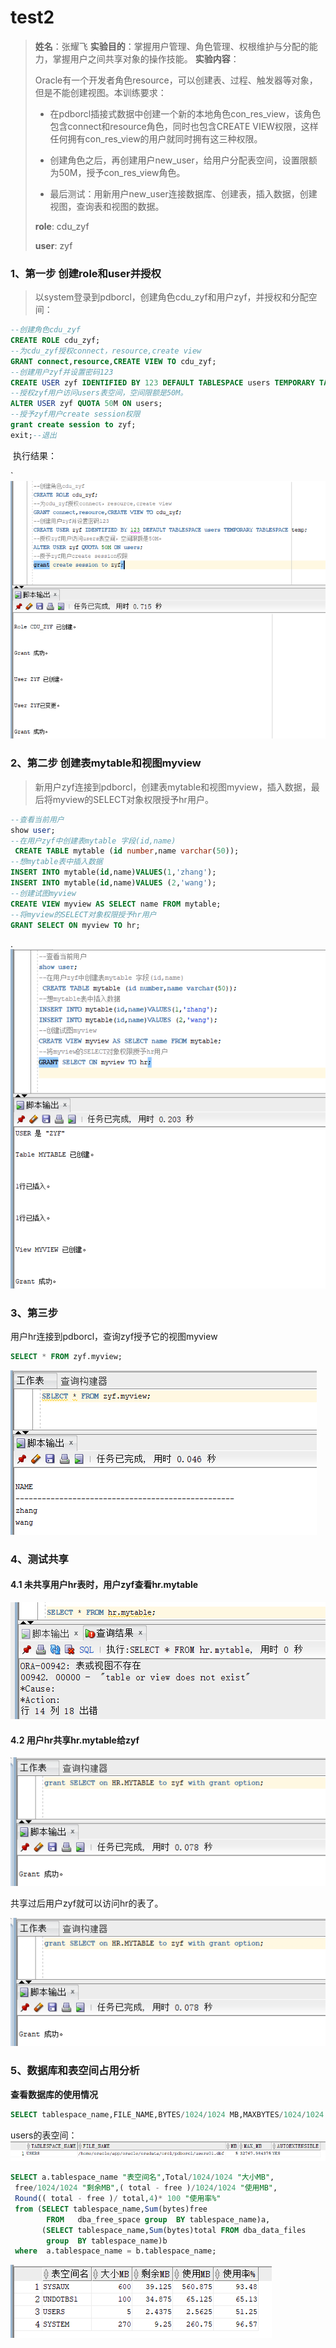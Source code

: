 # test2

>**姓名**：张耀飞
>**实验目的**：掌握用户管理、角色管理、权根维护与分配的能力，掌握用户之间共享对象的操作技能。
>**实验内容**：
>
>Oracle有一个开发者角色resource，可以创建表、过程、触发器等对象，但是不能创建视图。本训练要求：
>
>- 在pdborcl插接式数据中创建一个新的本地角色con_res_view，该角色包含connect和resource角色，同时也包含CREATE VIEW权限，这样任何拥有con_res_view的用户就同时拥有这三种权限。
>
>- 创建角色之后，再创建用户new_user，给用户分配表空间，设置限额为50M，授予con_res_view角色。
>
>- 最后测试：用新用户new_user连接数据库、创建表，插入数据，创建视图，查询表和视图的数据。
>
>**role**: cdu_zyf
>
>**user**: zyf

### 1、第一步 创建role和user并授权

>   以system登录到pdborcl，创建角色cdu_zyf和用户zyf，并授权和分配空间：

```sql
--创建角色cdu_zyf
CREATE ROLE cdu_zyf;
--为cdu_zyf授权connect，resource,create view
GRANT connect,resource,CREATE VIEW TO cdu_zyf;
--创建用户zyf并设置密码123
CREATE USER zyf IDENTIFIED BY 123 DEFAULT TABLESPACE users TEMPORARY TABLESPACE temp;
--授权zyf用户访问users表空间，空间限额是50M。
ALTER USER zyf QUOTA 50M ON users;
--授予zyf用户create session权限
grant create session to zyf;
exit;--退出
```

​	执行结果：

`![image-20210322153133303](README.assets/image-20210322153133303.png)

### 2、第二步 创建表mytable和视图myview

>   新用户zyf连接到pdborcl，创建表mytable和视图myview，插入数据，最后将myview的SELECT对象权限授予hr用户。

```sql
--查看当前用户
show user;
--在用户zyf中创建表mytable 字段(id,name)
 CREATE TABLE mytable (id number,name varchar(50));
--想mytable表中插入数据
INSERT INTO mytable(id,name)VALUES(1,'zhang');
INSERT INTO mytable(id,name)VALUES (2,'wang');
--创建试图myview
CREATE VIEW myview AS SELECT name FROM mytable;
--将myview的SELECT对象权限授予hr用户
GRANT SELECT ON myview TO hr;
```

.![image-20210322175406763](README.assets/image-20210322175406763.png)

### 3、第三步

用户hr连接到pdborcl，查询zyf授予它的视图myview

```sql
SELECT * FROM zyf.myview;
```

 ![image-20210322175650581](README.assets/image-20210322175650581.png)

### 4、测试共享

#### 4.1 未共享用户hr表时，用户zyf查看hr.mytable

 ![image-20210322180319890](README.assets/image-20210322180319890.png)

#### 4.2 用户hr共享hr.mytable给zyf

 ![image-20210322180755500](README.assets/image-20210322180755500.png)

共享过后用户zyf就可以访问hr的表了。

 ![image-20210322180838736](README.assets/image-20210322180838736.png)

### 5、数据库和表空间占用分析

**查看数据库的使用情况**

```sql
SELECT tablespace_name,FILE_NAME,BYTES/1024/1024 MB,MAXBYTES/1024/1024 MAX_MB,autoextensible FROM dba_data_files  WHERE  tablespace_name='USERS';
```

users的表空间：<img src="README.assets/image-20210316124232496.png" alt="image-20210316124232496" style="zoom: 67%;" />

```sql
SELECT a.tablespace_name "表空间名",Total/1024/1024 "大小MB",
 free/1024/1024 "剩余MB",( total - free )/1024/1024 "使用MB",
 Round(( total - free )/ total,4)* 100 "使用率%"
 from (SELECT tablespace_name,Sum(bytes)free
        FROM   dba_free_space group  BY tablespace_name)a,
       (SELECT tablespace_name,Sum(bytes)total FROM dba_data_files
        group  BY tablespace_name)b
 where  a.tablespace_name = b.tablespace_name;
```

 ![image-20210316124756177](README.assets/image-20210316124756177.png)